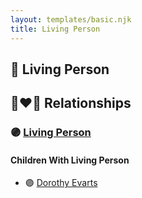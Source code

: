 ```yaml
---
layout: templates/basic.njk
title: Living Person
---
```

## 🔵 Living Person

## 👩‍❤️‍👨 Relationships

### 🟣 [Living Person](/people/3/35247110)

#### Children With Living Person
* 🟣 [Dorothy Evarts](/people/5/59501816)